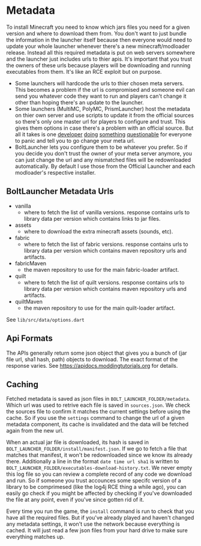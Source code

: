 # Metadata

To install Minecraft you need to know which jars files you need for a given version and where to download them from. 
You don't want to just bundle the information in the launcher itself because then everyone would need to update your whole launcher whenever there's a new minecraft/modloader release. 
Instead all this required metadata is put on web servers somewhere and the launcher just includes urls to thier apis. 
It's important that you trust the owners of these urls because players will be downloading and running executables from them. 
It's like an RCE exploit but on purpose. 

- Some launchers will hardcode the urls to thier chosen meta servers. This becomes a problem if the url is compromised and someone evil can send you whatever code they want to run and players can't change it other than hoping there's an update to the launcher. 
- Some launchers (MultiMC, PolyMC, PrismLauncher) host the metadata on thier own server and use scripts to update it from the official sources so there's only one master url for players to configure and trust. This gives them options in case there's a problem with an official source. But all it takes is one [developer](https://github.com/PolyMC/PolyMC/commit/ccf282593dcdbe189c99b81b8bc90cb203aed3ee) [doing](https://news.ycombinator.com/item?id=33239211) [something](https://www.reddit.com/r/OutOfTheLoop/comments/y7647y/whats_going_on_with_polymc_being_declared/) [questionable](https://twitter.com/gamingonlinux/status/1582103691762405378) for everyone to panic and tell you to go change your meta url.
- BoltLauncher lets you configure them to be whatever you prefer. 
So if you decide you don't trust the owner of your meta server anymore, you can just change the url and any mismatched files will be redownloaded automatically. 
By default I use those from the Official Launcher and each modloader's respective installer. 

## BoltLauncher Metadata Urls

- vanilla
    - where to fetch the list of vanilla versions. response contains urls to library data per version which contains links to jar files. 
- assets
    - where to download the extra minecraft assets (sounds, etc).
- fabric
    - where to fetch the list of fabric versions. response contains urls to library data per version which contains maven repository urls and artifacts. 
- fabricMaven
    - the maven repository to use for the main fabric-loader artifact.
- quilt
    - where to fetch the list of quilt versions. response contains urls to library data per version which contains maven repository urls and artifacts. 
- quiltMaven
    - the maven repository to use for the main quilt-loader artifact.

See `lib/src/data/options.dart`

## Api Formats

The APIs generally return some json object that gives you a bunch of (jar file url, sha1 hash, path) objects to download. The exact format of the response varies. See https://apidocs.moddingtutorials.org for details.

## Caching

Fetched metadata is saved as json files in `BOLT_LAUNCHER_FOLDER/metadata`. 
Which url was used to retrive each file is saved in `sources.json`. 
We check the sources file to confirm it matches the current settings before using the cache. 
So if you use the `settings` command to change the url of a given metadata component, its cache is invalidated and the data will be fetched again from the new url. 

When an actual jar file is downloaded, its hash is saved in `BOLT_LAUNCHER_FOLDER/install/manifest.json`. If we go to fetch a file that matches that manifest, it won't be redownloaded since we know its already there. Additionally a line in the format `date time url sha1` is written to `BOLT_LAUNCHER_FOLDER/executables-download-history.txt`. We never empty this log file so you can review a complete record of any code we download and run. So if someone you trust accounces some specifc version of a library to be comprimesed (like the log4j RCE thing a while ago), you can easily go check if you might be affected by checking if you've downloaded the file at any point, even if you've since gotten rid of it. 

Every time you run the game, the `install` command is run to check that you have all the required files. But if you've already played and haven't changed any metadata settings, it won't use the network because everything is cached. It will just read a few json files from your hard drive to make sure everything matches up. 
